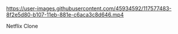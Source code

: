 
https://user-images.githubusercontent.com/45934592/117577483-8f2e5d80-b107-11eb-881e-c6aca3c8d646.mp4

Netflix Clone
